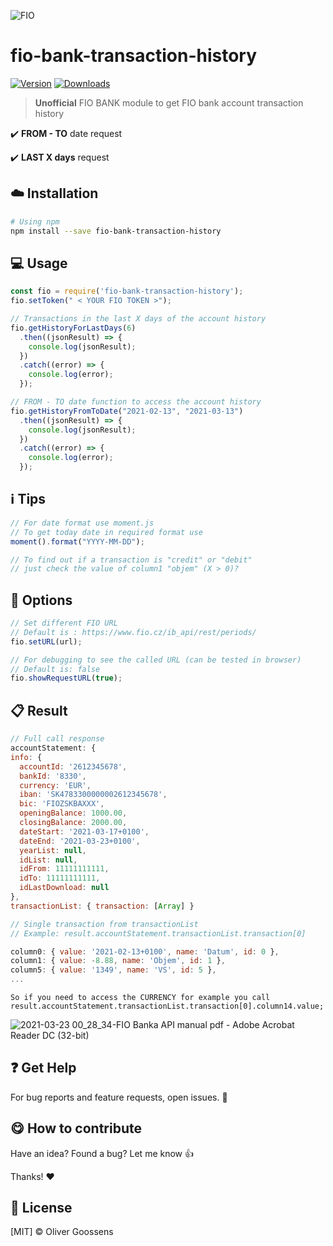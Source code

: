 


![FIO](https://user-images.githubusercontent.com/8824657/111978900-b94ea080-8b04-11eb-89e0-871a25bf354f.png)



# fio-bank-transaction-history

 [![Version](https://img.shields.io/npm/v/fio-bank-transaction-history.svg)](https://www.npmjs.com/package/fio-bank-transaction-history) [![Downloads](https://img.shields.io/npm/dt/fio-bank-transaction-history.svg)](https://www.npmjs.com/package/fio-bank-transaction-history)

> **Unofficial** FIO BANK module to get FIO bank account transaction history

:heavy_check_mark: **FROM - TO** date request

:heavy_check_mark: **LAST X days** request




## :cloud: Installation

```sh
# Using npm
npm install --save fio-bank-transaction-history
```



## :computer: Usage

```js
const fio = require('fio-bank-transaction-history');
fio.setToken(" < YOUR FIO TOKEN >");

// Transactions in the last X days of the account history
fio.getHistoryForLastDays(6)
  .then((jsonResult) => {
    console.log(jsonResult);
  })
  .catch((error) => {
    console.log(error);
  });

// FROM - TO date function to access the account history
fio.getHistoryFromToDate("2021-02-13", "2021-03-13")
  .then((jsonResult) => {
    console.log(jsonResult);
  })
  .catch((error) => {
    console.log(error);
  });
```

## :information_source: Tips

```js
// For date format use moment.js
// To get today date in required format use
moment().format("YYYY-MM-DD");

// To find out if a transaction is "credit" or "debit" 
// just check the value of column1 "objem" (X > 0)?
```


## :page_facing_up: Options

```js
// Set different FIO URL
// Default is : https://www.fio.cz/ib_api/rest/periods/
fio.setURL(url);

// For debugging to see the called URL (can be tested in browser)
// Default is: false
fio.showRequestURL(true);
```




## :clipboard: Result
```js
// Full call response
accountStatement: {
info: {
  accountId: '2612345678',
  bankId: '8330',
  currency: 'EUR',
  iban: 'SK4783300000002612345678',
  bic: 'FIOZSKBAXXX',
  openingBalance: 1000.00,
  closingBalance: 2000.00,
  dateStart: '2021-03-17+0100',
  dateEnd: '2021-03-23+0100',
  yearList: null,
  idList: null,
  idFrom: 11111111111,
  idTo: 11111111111,
  idLastDownload: null
},
transactionList: { transaction: [Array] }
```

```js
// Single transaction from transactionList
// Example: result.accountStatement.transactionList.transaction[0]

column0: { value: '2021-02-13+0100', name: 'Datum', id: 0 },
column1: { value: -8.88, name: 'Objem', id: 1 },
column5: { value: '1349', name: 'VS', id: 5 },
...
```

```code
So if you need to access the CURRENCY for example you call
result.accountStatement.transactionList.transaction[0].column14.value;
```

![2021-03-23 00_28_34-FIO Banka API manual pdf - Adobe Acrobat Reader DC (32-bit)](https://user-images.githubusercontent.com/8824657/112072517-4845d200-8b72-11eb-90ab-a4b8c5dce86e.png)



## :question: Get Help
For bug reports and feature requests, open issues. :bug:




## :yum: How to contribute
Have an idea? Found a bug? Let me know :thumbsup:

Thanks! :heart:


<!--
## :dizzy: Where is this library used?
If you are using this library in one of your projects, add it in this list. :sparkles:
-->


## :scroll: License

[MIT] © Oliver Goossens

